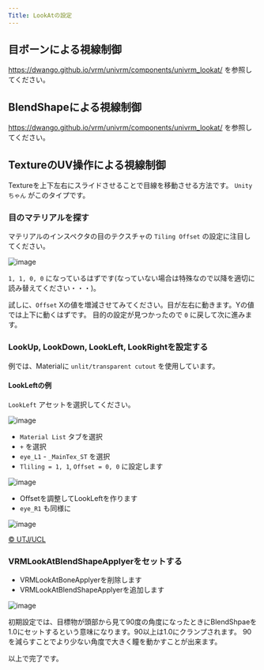 ```yaml
---
Title: LookAtの設定
---
```


## 目ボーンによる視線制御
https://dwango.github.io/vrm/univrm/components/univrm_lookat/
を参照してください。

## BlendShapeによる視線制御
https://dwango.github.io/vrm/univrm/components/univrm_lookat/
を参照してください。

## TextureのUV操作による視線制御
Textureを上下左右にスライドさせることで目線を移動させる方法です。
`Unityちゃん` がこのタイプです。

### 目のマテリアルを探す

マテリアルのインスペクタの目のテクスチャの `Tiling Offset` の設定に注目してください。

![image](/images/wiki/material_tiling_offset.png)

`1, 1, 0, 0` になっているはずです(なっていない場合は特殊なので以降を適切に読み替えてください・・・)。

試しに、`Offset` Xの値を増減させてみてください。目が左右に動きます。Yの値では上下に動くはずです。
目的の設定が見つかったので `0` に戻して次に進みます。

### LookUp, LookDown, LookLeft, LookRightを設定する
例では、Materialに `unlit/transparent cutout` を使用しています。

#### LookLeftの例
`LookLeft` アセットを選択してください。

![image](/images/wiki/lookleft.png)

* `Material List` タブを選択
* `+` を選択
* `eye_L1` - `_MainTex_ST` を選択
* `Tliling = 1, 1`, `Offset = 0, 0` に設定します

![image](/images/wiki/tiling_offset_1100.png)

* Offsetを調整してLookLeftを作ります
* `eye_R1` も同様に

![image](/images/wiki/look_left.png)

[© UTJ/UCL](http://unity-chan.com/)

### VRMLookAtBlendShapeApplyerをセットする

* VRMLookAtBoneApplyerを削除します
* VRMLookAtBlendShapeApplyerを追加します

![image](/images/wiki/blendshape_applyer.png)

初期設定では、目標物が頭部から見て90度の角度になったときにBlendShpaeを1.0にセットするという意味になります。90以上は1.0にクランプされます。
90を減らすことでより少ない角度で大きく瞳を動かすことが出来ます。

以上で完了です。
